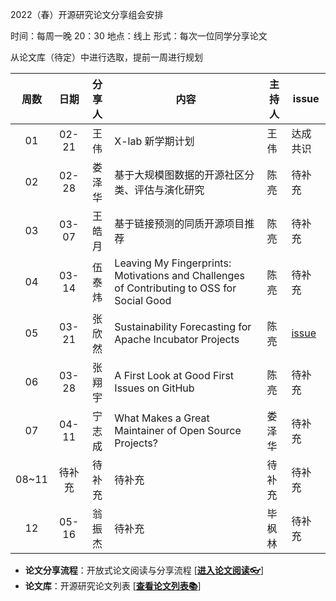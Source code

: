 2022（春）开源研究论文分享组会安排

时间：每周一晚 20：30
地点：线上
形式：每次一位同学分享论文

从论文库（待定）中进行选取，提前一周进行规划

周数  | 日期 | 分享人 | 内容 | 主持人 | issue |
:---------: | :--------:| :--------:| --------| --------| --------|
01  | 02-21 | 王伟 | X-lab 新学期计划 | 王伟 | 达成共识 |
02  | 02-28 | 娄泽华 | 基于大规模图数据的开源社区分类、评估与演化研究 | 陈亮 | 待补充 |
03  | 03-07 | 王皓月 | 基于链接预测的同质开源项目推荐 | 陈亮 | 待补充 |
04  | 03-14 | 伍泰炜 | Leaving My Fingerprints: Motivations and Challenges of Contributing to OSS for Social Good | 陈亮 | 待补充 |
05  | 03-21 | 张欣然 | Sustainability Forecasting for Apache Incubator Projects | 陈亮 | [issue](https://github.com/X-lab2017/open-research/issues/40) |
06  | 03-28 | 张翔宇 | A First Look at Good First Issues on GitHub | 陈亮 | 待补充 |
07  | 04-11 | 宁志成 | What Makes a Great Maintainer of Open Source Projects? | 娄泽华 | 待补充 |
08~11  | 待补充 | 待补充 | 待补充 | 待补充 | 待补充 |
12  | 05-16 | 翁振杰 | 待补充 | 毕枫林 | 待补充 |
						


* **论文分享流程**：开放式论文阅读与分享流程 [[**进入论文阅读👓**](https://github.com/X-lab2017/open-research/tree/main/OpenReading "论文阅读")]
* **论文库**：开源研究论文列表 [[**查看论文列表📚**](https://github.com/X-lab2017/open-research/blob/main/openlist.md "论文列表")]
